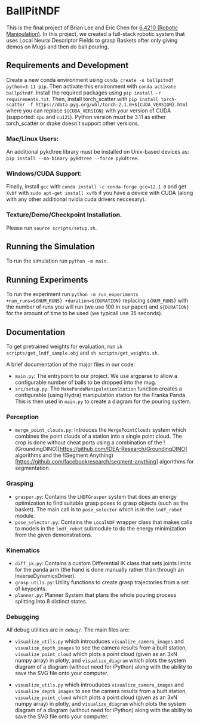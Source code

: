 # BallPitNDF

This is the final project of Brian Lee and Eric Chen for [6.4210 (Robotic Manipulation)](https://manipulation.csail.mit.edu/Fall2024/schedule.html). In this project, we created a full-stack robotic system that uses Local Neural Descriptor Fields to grasp Baskets after only giving demos on Mugs and then do ball pouring.

## Requirements and Development

Create a new conda environment using `conda create -n ballpitndf python=3.11 pip`. Then activate this environment
with `conda activate ballpitndf`. Install the required packages using `pip install -r requirements.txt`.
Then, install torch_scatter with `pip install torch-scatter -f https://data.pyg.org/whl/torch-2.1.0+${CUDA_VERSION}.html`
where you can replace `${CUDA_VERSION}` with your version of CUDA (supported: `cpu` and `cu121`). Python version *must* 
be 3.11 as either torch_scatter or drake doesn't support other versions.

### Mac/Linux Users:

An additional pykdtree library must be installed on Unix-based devices as:
`pip install --no-binary pykdtree --force pykdtree`.

### Windows/CUDA Support:
Finally, install `gcc` with `conda install -c conda-forge gcc=12.1.0` and get `Xvbf` with 
`sudo apt-get install xvfb` if you have a device with CUDA (along with any other additional nvidia cuda drivers
neccesary).

### Texture/Demo/Checkpoint Installation.

Please run `source scripts/setup.sh`.

## Running the Simulation

To run the simulation run `python -m main`.

## Running Experiments

To run the experiment run `python -m run_experiments +num_runs=${NUM_RUNS} +duration=${DURATION}` replacing `${NUM_RUNS}` with the 
number of runs you will run (we use 100 in our paper) and `${DURATION}` for the amount of time to be used (we typicall use 35 seconds).

## Documentation

To get pretrained weights for evaluation, run `sh scripts/get_lndf_sample.obj` and `sh scripts/get_weights.sh`.

A brief documentation of the major files in our code:

- `main.py`: The entrypoint to our project. We use argparse to allow a configurable number of balls to be dropped
  into the mug.
- `src/setup.py`: The `MakePandaManipulationStation` function creates a configurable (using Hydra) manipulation
  station for the Franka Panda. This is then used in `main.py` to create a diagram for the pouring system.

### Perception

* `merge_point_clouds.py`: Introuces the `MergePointClouds` system which combines the point clouds of a station 
into a single point cloud. The crop is done without cheat ports using a combination of the 
!(GroundingDINO)[https://github.com/IDEA-Research/GroundingDINO] algorithms and the 
!(Segment Anything)[https://github.com/facebookresearch/segment-anything] algorithms for segmentation. 

### Grasping

* `grasper.py`: Contains the `LNDFGrasper` system that does an energy optimization to find suitable grasp poses 
to grasp objects (such as the basket). The main call is to `pose_selector` which is in the `lndf_robot` module.
* `pose_selector.py`: Contains the `LocalNDF` wrapper class that makes calls to models in the `lndf_robot` submodule
to do the energy minimization from the given demonstrations.

### Kinematics

* `diff_ik.py`: Contains a custom Differential IK class that sets joints limits for the panda arm (the hand is done
manually rather than through an InverseDynamicsDriver).
* `grasp_utils.py`: Utility functions to create grasp trajectories from a set of keypoints.
* `planner.py`: Planner System that plans the whole pouring process splitting into 8 distinct states. 

### Debugging

All debug utilities are in `debug/`. The main files are:
* `visualize_utils.py` which introuduces `visualize_camera_images` and `visualize_depth_images` to see the camera 
results from a built station, `visualize_point_cloud` which plots a point cloud (given as an 3xN numpy array) in 
plotly, and `visualize_diagram` which plots the system diagram of a diagram (without need for iPython) along with the
ability to save the SVG file onto your computer. 

- `visualize_utils.py` which introuduces `visualize_camera_images` and `visualize_depth_images` to see the camera
  results from a built station, `visualize_point_cloud` which plots a point cloud (given as an 3xN numpy array) in
  plotly, and `visualize_diagram` which plots the system diagram of a diagram (without need for iPython) along with the
  ability to save the SVG file onto your computer.